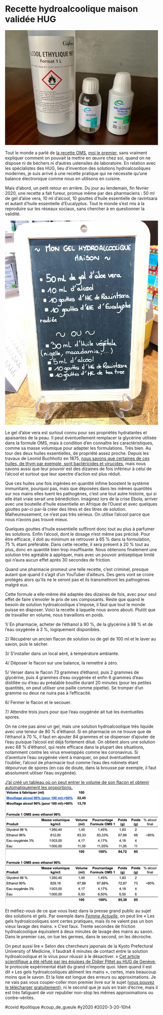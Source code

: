 # Recette hydroalcoolique maison validée HUG

![Les trois produits de base](_i/IMG_9570.webp)

Tout le monde a parlé de [la recette OMS](https://www.who.int/gpsc/5may/tools/system_change/guide_production_locale_produit_hydro_alcoolique.pdf?ua=1), [moi le premier](#pittet), sans vraiment expliquer comment on pouvait la mettre en œuvre chez soi, quand on ne dispose ni de béchers ni d’autres ustensiles de laboratoire. En relation avec les spécialistes des HUG, lieu d’invention des solutions hydroalcooliques modernes, je suis arrivé à une recette pratique qui ne nécessite qu’une balance électronique comme nous en utilisons en cuisine.

Mais d’abord, un petit retour en arrière. Du jour au lendemain, fin février 2020, une recette a fait fureur, promue même par des pharmaciens : 50 ml de gel d’aloe vera, 10 ml d’alcool, 10 gouttes d’huile essentielle de ravintsara et autant d’huile essentielle d’Eucalyptus. Tout le monde s’est mis à la reproduire sur les réseaux sociaux, sans chercher à en questionner la validité.

![Une formule inefficace](_i/ardoise.webp)

Le gel d’aloe vera est surtout connu pour ses propriétés hydratantes et apaisantes de la peau. Il peut éventuellement remplacer la glycérine utilisée dans la formule OMS, mais à condition d’en connaître les caractéristiques, comme sa masse volumique pour adapter les formulations. Très bien. Au tour des deux huiles essentielles, de propriété assez proche. Depuis les travaux de Leonid Buchholtz en 1875, [nous savons que certaines de ces huiles, de thym par exemple, sont bactéricides et virucides](https://www.ncbi.nlm.nih.gov/pmc/articles/PMC5206475/), mais nous savons aussi que leur pouvoir est des dizaines de fois inférieur à celui de l’alcool et surtout que leur spectre d’action est plus réduit.

Que ces huiles une fois ingérées en quantité infime boostent le système immunitaire, pourquoi pas, mais que déposées dans les mêmes quantités sur nos mains elles tuent les pathogènes, c’est une tout autre histoire, qui si elle était vraie serait une bénédiction. Imaginez lors de la crise Ebola, arriver avec une bouteille d’huile essentielle en Afrique de l’Ouest et avec quelques gouttes par-ci par-là créer des litres et des litres de solution. Malheureusement, ce n’est pas très sérieux. On utilise l’alcool parce que nous n’avons pas trouvé mieux.

Quelques gouttes d’huile essentielle suffiront donc tout au plus à parfumer les solutions. Enfin l’alcool, dont le dosage n’est même pas précisé. Pour être efficace, il doit au minimum se retrouver à 65 % dans la formulation, 75 % étant préférable. Dans cette recette, il sera présent à 20 % tout au plus, donc en quantité bien trop insuffisante. Nous obtenons finalement une solution très agréable à appliquer, mais avec un pouvoir antiseptique limité qui n’aura aucun effet après 30 secondes de friction.

Quand une pharmacie promeut une telle recette, c’est criminel, presque autant que quand il s’agit d’un YouTuber d’ailleurs. Des gens vont se croire protégés alors qu’ils ne le seront pas et ils transmettront les pathogènes malgré eux.

Cette formule a elle-même été adaptée des dizaines de fois, avec pour seul effet de faire s’envoler le prix de ses composants. Reste que quand le besoin de solution hydroalcoolique s’impose, il faut que tout le monde puisse en disposer. Voici la recette à laquelle nous avons abouti. Plutôt que de travailler en volume, nous travaillons en poids.

1/ En pharmacie, acheter de l’éthanol à 90 %, de la glycérine à 98 % et de l’eau oxygénée à 3 %, logiquement disponibles.

2/ Récupérer un ancien flacon de solution ou de gel de 100 ml et le laver au savon, puis le sécher.

3/ S’installer dans un local aéré, à température ambiante.

4/ Déposer le flacon sur une balance, la remettre à zéro.

5/ Verser dans le flacon 73 grammes d’éthanol, puis 2 grammes de glycérine, puis 4 grammes d’eau oxygénée et enfin 6 grammes d’eau distillée ou d’eau au préalable bouillie durant 20 minutes (pour les petites quantités, on peut utiliser une paille comme pipette). Se tromper d’un gramme ou deux ne nuira pas à l’efficacité.

6/ Fermer le flacon et le secouer.

7/ Attendre trois jours pour que l’eau oxygénée ait tué les éventuelles spores.

On ne crée pas ainsi un gel, mais une solution hydroalcoolique très liquide avec une teneur de 80 % d’éthanol. Si en pharmacie on ne trouve que de l’éthanol à 70 %, il faut en ajouter 84 grammes et se dispenser d’ajouter de l’eau puisque l’alcool est déjà fortement dilué. On obtient alors une solution avec 68 % d’éthanol, qui reste efficace dans la plupart des situations, notamment contre les virus enveloppés comme les coronavirus. Si d’aventure l’eau oxygénée vient à manquer, on peut éventuellement l’oublier, l’alcool de pharmacie tout comme l’eau des robinets étant dépourvue de spores (en cas de doute, dans la brousse par exemple, il faut absolument utiliser l’eau oxygénée).

[J’ai créé un tableau où on peut entrer le volume de son flacon et obtenir automatiquement les proportions.](https://docs.google.com/spreadsheets/d/1e8Du6I9IMvpokAPrd_m6cZBzR6Av487G882eDWv3HkY/edit?usp=sharing)
[![Recettes maison](_i/recette1.png)](https://docs.google.com/spreadsheets/d/1e8Du6I9IMvpokAPrd_m6cZBzR6Av487G882eDWv3HkY/edit?usp=sharing)

Et méfiez-vous de ce que vous lisez dans la presse grand public au sujet des solutions et gels. Par exemple dans [*Femme Actuelle*](https://www.femmeactuelle.fr/sante/sante-pratique/8-idees-recues-sur-les-gels-hydroalcooliques-2092444), on peut lire « Les gels hydroalcooliques sont certes pratiques, mais ils ne valent pas un bon vieux lavage des mains. » C’est faux. Trente secondes de friction hydroalcoolique équivalent à deux minutes de lavage des mains au savon. Dans le premier cas, on tue les germes, dans le second, on les décroche.

On peut aussi lire « Selon des chercheurs japonais de la Kyoto Prefectural University of Medicine, il faudrait 4 minutes de contact entre la solution hydroalcoolique et le virus pour réussir à le désactiver. » [Cet article scientifique a été réfuté par les équipes de Didier Pittet au HUG de Genève](https://www.journalofhospitalinfection.com/article/S0195-6701(19)30432-3/abstract), le protocole expérimental était du grand n’importe quoi. Idem quand il est dit « Les gels hydroalcooliques abîment les mains », certes, mais beaucoup moins que le savon. Et la liste est longue des erreurs ou approximations. Je ne vais pas vous couper-coller mon premier livre sur le sujet ([vous pouvez le télécharger gratuitement](../../page/le-geste-qui-sauve)), ni le second que je suis en train d’écrire, mais il est très fatiguant de voir republier non-stop les mêmes approximations ou contre-vérités.

#covid #politique #coup_de_gueule #y2020 #2020-3-20-10h4
